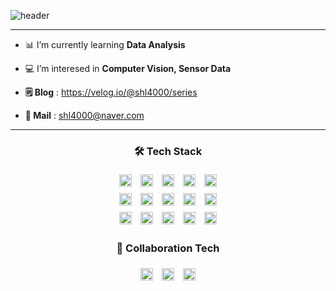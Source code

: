![header](https://capsule-render.vercel.app/api?type=Venom&height=180&text=Welcome!%20👋&fontSize=60&animation=fadeIn&color=0:8871e5,100:b678c4&stroke=b678c4)


-------------
- 📊 I’m currently learning **Data Analysis**
- 💻 I’m interesed in **Computer Vision, Sensor Data**

- **🗒️ Blog** : https://velog.io/@shl4000/series
- **💌 Mail** : shl4000@naver.com
--------------


<div align="center">

### 🛠️ Tech Stack
<div>
  <img src="https://img.shields.io/badge/Python-3776AB?style=flat-square&logo=Python&logoColor=white" style="margin: 5px; height: 20px;">
  <img src="https://img.shields.io/badge/PyTorch-EE4C2C?style=flat-square&logo=PyTorch&logoColor=white" style="margin: 5px; height: 20px;">
  <img src="https://img.shields.io/badge/TensorFlow-FF6F00?style=flat-square&logo=TensorFlow&logoColor=white" style="margin: 5px; height: 20px;">
  <img src="https://img.shields.io/badge/MATLAB-0076A8?style=flat-square&logo=MATLAB&logoColor=white" style="margin: 5px; height: 20px;">
  <img src="https://img.shields.io/badge/Tableau-E97627?style=flat-square&logo=Tableau&logoColor=white" style="margin: 5px; height: 20px;">
  <br>
  <img src="https://img.shields.io/badge/MySQL-4479A1?style=flat-square&logo=MySQL&logoColor=white" style="margin: 5px; height: 20px;">
  <img src="https://img.shields.io/badge/R-276DC3?style=flat-square&logo=R&logoColor=white" style="margin: 5px; height: 20px;">
  <img src="https://img.shields.io/badge/Pandas-150458?style=flat-square&logo=Pandas&logoColor=white" style="margin: 5px; height: 20px;">
  <img src="https://img.shields.io/badge/NumPy-013243?style=flat-square&logo=NumPy&logoColor=white" style="margin: 5px; height: 20px;">
  <img src="https://img.shields.io/badge/Jupyter-F37626?style=flat-square&logo=Jupyter&logoColor=white" style="margin: 5px; height: 20px;">
  <br>
  <img src="https://img.shields.io/badge/VS%20Code-007ACC?style=flat-square&logo=Visual%20Studio%20Code&logoColor=white" style="margin: 5px; height: 20px;">
  <img src="https://img.shields.io/badge/Figma-F24E1E?style=flat-square&logo=Figma&logoColor=white" style="margin: 5px; height: 20px;">
  <img src="https://img.shields.io/badge/Markdown-000000?style=flat-square&logo=Markdown&logoColor=white" style="margin: 5px; height: 20px;">
  <img src="https://img.shields.io/badge/Scikit--learn-F7931E?style=flat-square&logo=scikit-learn&logoColor=white" style="margin: 5px; height: 20px;">
  <img src="https://img.shields.io/badge/Keras-D00000?style=flat-square&logo=Keras&logoColor=white" style="margin: 5px; height: 20px;">
</div>

### 👥 Collaboration Tech
<div>
  <img src="https://img.shields.io/badge/Notion-000000?style=for-the-badge&logo=Notion&logoColor=white" style="margin: 5px; height: 20px;">
  <img src="https://img.shields.io/badge/Slack-4A154B?style=for-the-badge&logo=Slack&logoColor=white" style="margin: 5px; height: 20px;">
  <img src="https://img.shields.io/badge/Canva-00C4CC?style=for-the-badge&logo=Canva&logoColor=white" style="margin: 5px; height: 20px;">
</div>

</div>

